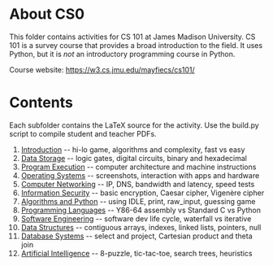 # About CS0

This folder contains activities for CS 101 at James Madison University.
CS 101 is a survey course that provides a broad introduction to the field.
It uses Python, but it is *not* an introductory programming course in Python.

Course website: https://w3.cs.jmu.edu/mayfiecs/cs101/

# Contents

Each subfolder contains the LaTeX source for the activity.
Use the build.py script to compile student and teacher PDFs.

1. [Introduction](Act01) -- hi-lo game, algorithms and complexity, fast vs easy
2. [Data Storage](Act02) -- logic gates, digital circuits, binary and hexadecimal
3. [Program Execution](Act03) -- computer architecture and machine instructions
4. [Operating Systems](Act04) -- screenshots, interaction with apps and hardware
5. [Computer Networking](Act05) -- IP, DNS, bandwidth and latency, speed tests
6. [Information Security](Act06) -- basic encryption, Caesar cipher, Vigenère cipher
7. [Algorithms and Python](Act07) -- using IDLE, print, raw_input, guessing game
8. [Programming Languages](Act08) -- Y86-64 assembly vs Standard C vs Python
9. [Software Engineering](Act09) -- software dev life cycle, waterfall vs iterative
10. [Data Structures](Act10) -- contiguous arrays, indexes, linked lists, pointers, null
11. [Database Systems](Act11) -- select and project, Cartesian product and theta join
12. [Artificial Intelligence](Act12) -- 8-puzzle, tic-tac-toe, search trees, heuristics
